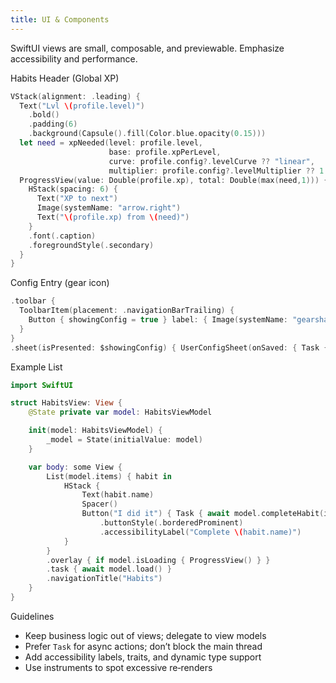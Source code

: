 ```yaml
---
title: UI & Components
---
```


SwiftUI views are small, composable, and previewable. Emphasize accessibility and performance.

Habits Header (Global XP)
```swift
VStack(alignment: .leading) {
  Text("Lvl \(profile.level)")
    .bold()
    .padding(6)
    .background(Capsule().fill(Color.blue.opacity(0.15)))
  let need = xpNeeded(level: profile.level,
                      base: profile.xpPerLevel,
                      curve: profile.config?.levelCurve ?? "linear",
                      multiplier: profile.config?.levelMultiplier ?? 1.5)
  ProgressView(value: Double(profile.xp), total: Double(max(need,1))) {
    HStack(spacing: 6) {
      Text("XP to next")
      Image(systemName: "arrow.right")
      Text("\(profile.xp) from \(need)")
    }
    .font(.caption)
    .foregroundStyle(.secondary)
  }
}
```

Config Entry (gear icon)
```swift
.toolbar {
  ToolbarItem(placement: .navigationBarTrailing) {
    Button { showingConfig = true } label: { Image(systemName: "gearshape") }
  }
}
.sheet(isPresented: $showingConfig) { UserConfigSheet(onSaved: { Task { await profileVM.refresh() } }) }
```

Example List
```swift
import SwiftUI

struct HabitsView: View {
    @State private var model: HabitsViewModel

    init(model: HabitsViewModel) {
        _model = State(initialValue: model)
    }

    var body: some View {
        List(model.items) { habit in
            HStack {
                Text(habit.name)
                Spacer()
                Button("I did it") { Task { await model.completeHabit(id: habit.id) } }
                    .buttonStyle(.borderedProminent)
                    .accessibilityLabel("Complete \(habit.name)")
            }
        }
        .overlay { if model.isLoading { ProgressView() } }
        .task { await model.load() }
        .navigationTitle("Habits")
    }
}
```

Guidelines
- Keep business logic out of views; delegate to view models
- Prefer `Task` for async actions; don’t block the main thread
- Add accessibility labels, traits, and dynamic type support
- Use instruments to spot excessive re‑renders
